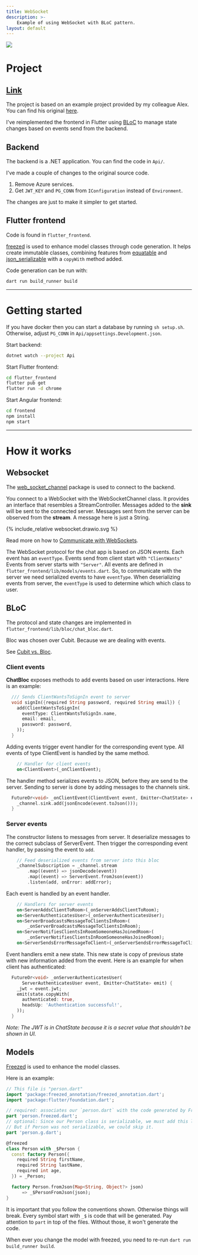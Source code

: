 ```yaml
---
title: WebSocket
description: >-
    Example of using WebSocket with BLoC pattern.
layout: default
---
```


![](../websocket_demo_screenshot.png)

# Project

## [Link](https://github.com/rpede/MiniProjectSolution/)

The project is based on an example project provided by my colleague Alex.
You can find his original [here](https://github.com/uldahlalex/MiniProjectSolution).

I've reimplemented the frontend in Flutter using
[BLoC](https://bloclibrary.dev/) to manage state changes based on events send
from the backend.

## Backend

The backend is a .NET application.
You can find the code in `Api/`.

I've made a couple of changes to the original source code.

1. Remove Azure services.
2. Get `JWT_KEY` and `PG_CONN` from `IConfiguration` instead of `Environment`.

The changes are just to make it simpler to get started.

## Flutter frontend

Code is found in `flutter_frontend`.

[freezed](https://pub.dev/packages/freezed) is used to enhance model classes
through code generation.
It helps create immutable classes, combining features from
[equatable](https://pub.dev/packages/equatable) and
[json_serializable](https://pub.dev/packages/json_serializable)
with a `copyWith` method added.

Code generation can be run with:

```sh
dart run build_runner build
```

---

# Getting started

If you have docker then you can start a database by running `sh setup.sh`.
Otherwise, adjust `PG_CONN` in `Api/appsettings.Development.json`.

Start backend:

```sh
dotnet watch --project Api
```

Start Flutter frontend:

```sh
cd flutter_frontend
flutter pub get
flutter run -d chrome
```

Start Angular frontend:

```sh
cd frontend
npm install
npm start
```

---

# How it works

## Websocket

The [web_socket_channel](https://pub.dev/packages/web_socket_channel) package is
used to connect to the backend.

You connect to a WebSocket with the WebSocketChannel class.
It provides an interface that resembles a StreamController.
Messages added to the **sink** will be sent to the connected server.
Messages sent from the server can be observed from the **stream**.
A message here is just a String.

{% include_relative websocket.drawio.svg %}

Read more on how to [Communicate with WebSockets](https://docs.flutter.dev/cookbook/networking/web-sockets).

The WebSocket protocol for the chat app is based on JSON events.
Each event has an `eventType`.
Events send from client start with `"ClientWants"`
Events from server starts with `"Server"`.
All events are defined in `flutter_frontend/lib/models/events.dart`.
So, to communicate with the server we need serialized events to have
`eventType`.
When deserializing events from server, the `eventType` is used to determine
which which class to user.

## BLoC

The protocol and state changes are implemented in
`flutter_frontend/lib/bloc/chat_bloc.dart`.

Bloc was chosen over Cubit.
Because we are dealing with events.

See [Cubit vs. Bloc](https://bloclibrary.dev/bloc-concepts/#cubit-vs-bloc).

### Client events

**ChatBloc** exposes methods to add events based on user interactions.
Here is an example:

```dart
  /// Sends ClientWantsToSignIn event to server
  void signIn({required String password, required String email}) {
    add(ClientWantsToSignIn(
      eventType: ClientWantsToSignIn.name,
      email: email,
      password: password,
    ));
  }
```

Adding events trigger event handler for the corresponding event type.
All events of type ClientEvent is handled by the same method.

```dart
    // Handler for client events
    on<ClientEvent>(_onClientEvent);
```

The handler method serializes events to JSON, before they are send to the
server.
Sending to server is done by adding messages to the channels sink.

```dart
  FutureOr<void> _onClientEvent(ClientEvent event, Emitter<ChatState> emit) {
    _channel.sink.add(jsonEncode(event.toJson()));
  }
```

### Server events

The constructor listens to messages from server.
It deserialize messages to the correct subclass of ServerEvent.
Then trigger the corresponding event handler, by passing the event to `add`.

```dart
    // Feed deserialized events from server into this bloc
    _channelSubscription = _channel.stream
        .map((event) => jsonDecode(event))
        .map((event) => ServerEvent.fromJson(event))
        .listen(add, onError: addError);
```

Each event is handled by an event handler.

```dart
    // Handlers for server events
    on<ServerAddsClientToRoom>(_onServerAddsClientToRoom);
    on<ServerAuthenticatesUser>(_onServerAuthenticatesUser);
    on<ServerBroadcastsMessageToClientsInRoom>(
        _onServerBroadcastsMessageToClientsInRoom);
    on<ServerNotifiesClientsInRoomSomeoneHasJoinedRoom>(
        _onServerNotifiesClientsInRoomSomeoneHasJoinedRoom);
    on<ServerSendsErrorMessageToClient>(_onServerSendsErrorMessageToClient);
```

Event handlers emit a new state.
This new state is copy of previous state with new information added from the
event.
Here is an example for when client has authenticated:

```dart
  FutureOr<void> _onServerAuthenticatesUser(
      ServerAuthenticatesUser event, Emitter<ChatState> emit) {
    _jwt = event.jwt;
    emit(state.copyWith(
      authenticated: true,
      headsUp: 'Authentication successful!',
    ));
  }
```

*Note: The JWT is in ChatState because it is a secret value that shouldn't be
shown in UI.*

## Models

[Freezed](https://pub.dev/packages/freezed) is used to enhance the model
classes.

Here is an example:

```dart
// This file is "person.dart"
import 'package:freezed_annotation/freezed_annotation.dart';
import 'package:flutter/foundation.dart';

// required: associates our `person.dart` with the code generated by Freezed
part 'person.freezed.dart';
// optional: Since our Person class is serializable, we must add this line.
// But if Person was not serializable, we could skip it.
part 'person.g.dart';

@freezed
class Person with _$Person {
  const factory Person({
    required String firstName,
    required String lastName,
    required int age,
  }) = _Person;

  factory Person.fromJson(Map<String, Object?> json)
      => _$PersonFromJson(json);
}
```

It is important that you follow the conventions shown.
Otherwise things will break.
Every symbol start with `_$` is code that will be generated.
Pay attention to `part` in top of the files.
Without those, it won't generate the code.

When ever you change the model with freezed, you need to re-run `dart run
build_runner build`.